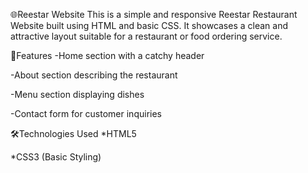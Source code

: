 🌐Reestar Website
This is a simple and responsive Reestar Restaurant Website built using HTML and basic CSS. It showcases a clean and attractive layout suitable for a restaurant or food ordering service.

📌Features
-Home section with a catchy header

-About section describing the restaurant

-Menu section displaying dishes

-Contact form for customer inquiries

🛠️Technologies Used
*HTML5

*CSS3 (Basic Styling)
